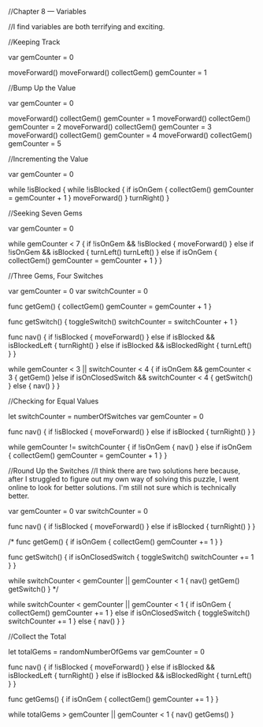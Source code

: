 //Chapter 8 — Variables

//I find variables are both terrifying and exciting.

//Keeping Track

var gemCounter = 0

moveForward()
moveForward()
collectGem()
gemCounter = 1

//Bump Up the Value

var gemCounter = 0

moveForward()
collectGem()
gemCounter = 1
moveForward()
collectGem()
gemCounter = 2
moveForward()
collectGem()
gemCounter = 3
moveForward()
collectGem()
gemCounter = 4
moveForward()
collectGem()
gemCounter = 5

//Incrementing the Value

var gemCounter = 0

while !isBlocked {
    while !isBlocked {
        if isOnGem {
            collectGem()
            gemCounter = gemCounter + 1
        }
            moveForward()
        } 
        turnRight()
    }

//Seeking Seven Gems

var gemCounter = 0

while gemCounter < 7 {
    if !isOnGem && !isBlocked {
        moveForward()
    } else if !isOnGem && isBlocked {
        turnLeft()
        turnLeft()
    } else if isOnGem {
                collectGem()
                gemCounter = gemCounter + 1
    }
}

//Three Gems, Four Switches

var gemCounter = 0
var switchCounter = 0

func getGem() {
    collectGem()
    gemCounter = gemCounter + 1
}

func getSwitch() {
    toggleSwitch()
    switchCounter = switchCounter + 1
}

func nav() {
    if !isBlocked {
        moveForward()
    } else if isBlocked && isBlockedLeft {
        turnRight()
    } else if isBlocked && isBlockedRight {
        turnLeft()
    }
}

while gemCounter < 3 || switchCounter < 4 {
    if isOnGem && gemCounter < 3 {
        getGem()
    }else if isOnClosedSwitch && switchCounter < 4 {
        getSwitch()
    } else {
        nav()
    }
}

//Checking for Equal Values

let switchCounter = numberOfSwitches
var gemCounter = 0

func nav() {
    if !isBlocked {
        moveForward()
    } else if isBlocked {
        turnRight()
    }
}

while gemCounter != switchCounter {
    if !isOnGem {
        nav()
    } else if isOnGem {
        collectGem()
        gemCounter = gemCounter + 1
    }
}

//Round Up the Switches
//I think there are two solutions here because, after I struggled to figure out my own way of solving this puzzle, I went online to look for better solutions. I'm still not sure which is technically better.

var gemCounter = 0
var switchCounter = 0

func nav() {
    if !isBlocked {
        moveForward()
    } else if isBlocked {
        turnRight()
    }
}

/*
func getGem() {
    if isOnGem {
        collectGem()
        gemCounter += 1
    }
}

func getSwitch() {
    if isOnClosedSwitch {
        toggleSwitch()
        switchCounter += 1
    }
}

while switchCounter < gemCounter || gemCounter < 1 {
    nav()
    getGem()
    getSwitch()
}
*/

 while switchCounter < gemCounter || gemCounter < 1 {
        if isOnGem {
            collectGem()
            gemCounter += 1
        } else if isOnClosedSwitch {
            toggleSwitch()
            switchCounter += 1
        } else {
            nav()
        }
}

//Collect the Total

let totalGems = randomNumberOfGems
var gemCounter = 0

func nav() {
    if !isBlocked {
        moveForward()
    } else if isBlocked && isBlockedLeft {
        turnRight()
    } else if isBlocked && isBlockedRight {
        turnLeft()
    }
}

func getGems() {
    if isOnGem {
        collectGem()
        gemCounter += 1
    }
}

while totalGems > gemCounter || gemCounter < 1 {
    nav()
    getGems()
}